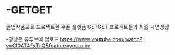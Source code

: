 # -GETGET

졸업작품으로 프로젝트한 쿠폰 플랫폼 GETGET 프로젝트들과 최종 시연영상

-영상은 유투브에 업로드
https://www.youtube.com/watch?v=CI0AT4FxTnQ&feature=youtu.be
